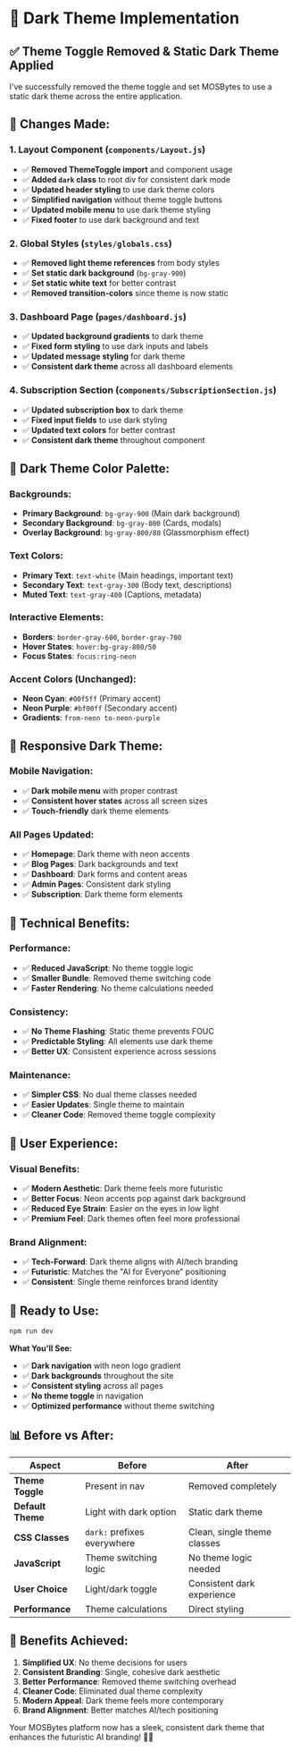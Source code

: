 # 🌙 Dark Theme Implementation

## ✅ **Theme Toggle Removed & Static Dark Theme Applied**

I've successfully removed the theme toggle and set MOSBytes to use a static dark theme across the entire application.

## 🔄 **Changes Made:**

### **1. Layout Component (`components/Layout.js`)**
- ✅ **Removed ThemeToggle import** and component usage
- ✅ **Added `dark` class** to root div for consistent dark mode
- ✅ **Updated header styling** to use dark theme colors
- ✅ **Simplified navigation** without theme toggle buttons
- ✅ **Updated mobile menu** to use dark theme styling
- ✅ **Fixed footer** to use dark background and text

### **2. Global Styles (`styles/globals.css`)**
- ✅ **Removed light theme references** from body styles
- ✅ **Set static dark background** (`bg-gray-900`)
- ✅ **Set static white text** for better contrast
- ✅ **Removed transition-colors** since theme is now static

### **3. Dashboard Page (`pages/dashboard.js`)**
- ✅ **Updated background gradients** to dark theme
- ✅ **Fixed form styling** to use dark inputs and labels
- ✅ **Updated message styling** for dark theme
- ✅ **Consistent dark theme** across all dashboard elements

### **4. Subscription Section (`components/SubscriptionSection.js`)**
- ✅ **Updated subscription box** to dark theme
- ✅ **Fixed input fields** to use dark styling
- ✅ **Updated text colors** for better contrast
- ✅ **Consistent dark theme** throughout component

## 🎨 **Dark Theme Color Palette:**

### **Backgrounds:**
- **Primary Background**: `bg-gray-900` (Main dark background)
- **Secondary Background**: `bg-gray-800` (Cards, modals)
- **Overlay Background**: `bg-gray-800/80` (Glassmorphism effect)

### **Text Colors:**
- **Primary Text**: `text-white` (Main headings, important text)
- **Secondary Text**: `text-gray-300` (Body text, descriptions)
- **Muted Text**: `text-gray-400` (Captions, metadata)

### **Interactive Elements:**
- **Borders**: `border-gray-600`, `border-gray-700`
- **Hover States**: `hover:bg-gray-800/50`
- **Focus States**: `focus:ring-neon`

### **Accent Colors (Unchanged):**
- **Neon Cyan**: `#00f5ff` (Primary accent)
- **Neon Purple**: `#bf00ff` (Secondary accent)
- **Gradients**: `from-neon to-neon-purple`

## 📱 **Responsive Dark Theme:**

### **Mobile Navigation:**
- ✅ **Dark mobile menu** with proper contrast
- ✅ **Consistent hover states** across all screen sizes
- ✅ **Touch-friendly** dark theme elements

### **All Pages Updated:**
- ✅ **Homepage**: Dark theme with neon accents
- ✅ **Blog Pages**: Dark backgrounds and text
- ✅ **Dashboard**: Dark forms and content areas
- ✅ **Admin Pages**: Consistent dark styling
- ✅ **Subscription**: Dark theme form elements

## 🔧 **Technical Benefits:**

### **Performance:**
- ✅ **Reduced JavaScript**: No theme toggle logic
- ✅ **Smaller Bundle**: Removed theme switching code
- ✅ **Faster Rendering**: No theme calculations needed

### **Consistency:**
- ✅ **No Theme Flashing**: Static theme prevents FOUC
- ✅ **Predictable Styling**: All elements use dark theme
- ✅ **Better UX**: Consistent experience across sessions

### **Maintenance:**
- ✅ **Simpler CSS**: No dual theme classes needed
- ✅ **Easier Updates**: Single theme to maintain
- ✅ **Cleaner Code**: Removed theme toggle complexity

## 🎯 **User Experience:**

### **Visual Benefits:**
- ✅ **Modern Aesthetic**: Dark theme feels more futuristic
- ✅ **Better Focus**: Neon accents pop against dark background
- ✅ **Reduced Eye Strain**: Easier on the eyes in low light
- ✅ **Premium Feel**: Dark themes often feel more professional

### **Brand Alignment:**
- ✅ **Tech-Forward**: Dark theme aligns with AI/tech branding
- ✅ **Futuristic**: Matches the "AI for Everyone" positioning
- ✅ **Consistent**: Single theme reinforces brand identity

## 🚀 **Ready to Use:**

```bash
npm run dev
```

**What You'll See:**
- ✅ **Dark navigation** with neon logo gradient
- ✅ **Dark backgrounds** throughout the site
- ✅ **Consistent styling** across all pages
- ✅ **No theme toggle** in navigation
- ✅ **Optimized performance** without theme switching

## 📊 **Before vs After:**

| Aspect | Before | After |
|--------|--------|-------|
| **Theme Toggle** | Present in nav | Removed completely |
| **Default Theme** | Light with dark option | Static dark theme |
| **CSS Classes** | `dark:` prefixes everywhere | Clean, single theme classes |
| **JavaScript** | Theme switching logic | No theme logic needed |
| **User Choice** | Light/dark toggle | Consistent dark experience |
| **Performance** | Theme calculations | Direct styling |

## 🎉 **Benefits Achieved:**

1. **Simplified UX**: No theme decisions for users
2. **Consistent Branding**: Single, cohesive dark aesthetic
3. **Better Performance**: Removed theme switching overhead
4. **Cleaner Code**: Eliminated dual theme complexity
5. **Modern Appeal**: Dark theme feels more contemporary
6. **Brand Alignment**: Better matches AI/tech positioning

Your MOSBytes platform now has a sleek, consistent dark theme that enhances the futuristic AI branding! 🌙✨